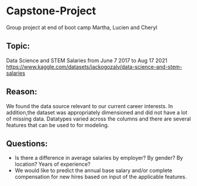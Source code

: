 # Capstone-Project
Group project at end of boot camp
Martha, Lucien and Cheryl

## Topic: 
Data Science and STEM Salaries from June 7 2017 to Aug 17 2021
https://www.kaggle.com/datasets/jackogozaly/data-science-and-stem-salaries

## Reason: 
We found the data source relevant to our current career interests.  In addition,the dataset was appropriately dimensioned and did not have a lot of missing data.  Datatypes varied across the columns and there are several features that can be used to for modeling.  

## Questions: 
- Is there a difference in average salaries by employer? By gender? By location? Years of experience?
- We would like to predict the annual base salary and/or complete compensation for new hires based on input of the applicable features. 

